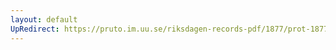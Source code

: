 ```yaml
---
layout: default
UpRedirect: https://pruto.im.uu.se/riksdagen-records-pdf/1877/prot-1877--ak--045/prot-1877--ak--045_046.pdf
---
```

